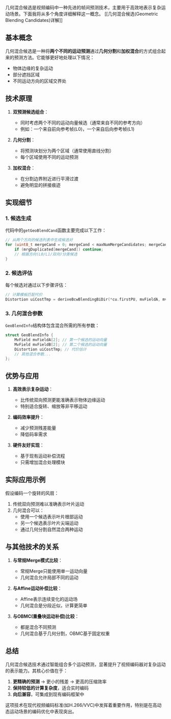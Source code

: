 几何混合候选是视频编码中一种先进的帧间预测技术，主要用于高效地表示复杂运动场景。下面我将从多个角度详细解释这一概念。
[[几何混合候选(Geometric Blending Candidates)详解]]
## 基本概念

几何混合候选是一种将**两个不同的运动预测**通过**几何分割**和**加权混合**的方式组合起来的预测方法。它能够更好地处理以下情况：
- 物体边缘的复杂运动
- 部分遮挡区域
- 不同运动方向的区域交界处

## 技术原理

1. **双预测候选组合**：
   - 同时考虑两个不同的运动向量候选（通常来自不同的参考方向）
   - 例如：一个来自前向参考帧(L0)，一个来自后向参考帧(L1)

2. **几何分割**：
   - 将预测块划分为两个区域（通常使用直线分割）
   - 每个区域使用不同的运动预测

3. **加权混合**：
   - 在分割边界附近进行平滑过渡
   - 避免明显的拼接痕迹

## 实现细节

### 1. 候选生成
代码中的`getGeoBlendCand`函数主要完成以下工作：
```cpp
// 从两个方向的候选列表中生成候选对
for (uint8_t mergeCand = 0; mergeCand < maxNumMergeCandidates; mergeCand++) {
    if (mrgDuplicated[mergeCand]) continue;
    // 根据方向(L0/L1/双向)分类候选
}
```

### 2. 候选评估
每个候选对通过以下步骤评估：
```cpp
// 计算模板匹配代价
Distortion uiCostTmp = deriveBcwBlendingBiDir(*cu.firstPU, mvFieldA, mvFieldB);
```

### 3. 几何混合参数
`GeoBlendInfo`结构体包含混合所需的所有参数：
```cpp
struct GeoBlendInfo {
    MvField mvFieldA[2]; // 第一个候选的运动向量
    MvField mvFieldB[2]; // 第二个候选的运动向量
    Distortion uiCostTmp; // 代价估计
    // 其他混合参数...
};
```

## 优势与应用

1. **高效表示复杂运动**：
   - 比传统双向预测更能准确表示物体边缘运动
   - 特别适合旋转、缩放等非平移运动

2. **编码效率提升**：
   - 减少预测残差能量
   - 降低码率需求

3. **硬件友好实现**：
   - 基于现有运动补偿流程
   - 只需增加混合处理模块

## 实际应用示例

假设编码一个旋转的风扇：
1. 传统双向预测难以准确表示叶片运动
2. 几何混合可以：
   - 使用一个候选表示叶片根部运动
   - 另一个候选表示叶片尖端运动
   - 通过几何分割自然混合两种运动

## 与其他技术的关系

1. **与常规Merge模式比较**：
   - 常规Merge只能使用单一运动向量
   - 几何混合允许局部不同的运动

2. **与Affine运动补偿比较**：
   - Affine表示连续变化的运动场
   - 几何混合是分段近似，计算更简单

3. **与OBMC(重叠块运动补偿)比较**：
   - 都是混合不同预测
   - 几何混合基于几何分割，OBMC基于固定权重

## 总结

几何混合候选技术通过智能组合多个运动预测，显著提升了视频编码器对复杂运动的表示能力。其核心价值在于：

1. **更精确的预测** → 更小的残差 → 更高的压缩效率
2. **保持较低的计算复杂度**，适合实时编码
3. **向后兼容**，可集成到现有编码框架中

这项技术在现代视频编码标准(如H.266/VVC)中发挥着重要作用，特别是在高动态运动场景的编码优化中表现突出。